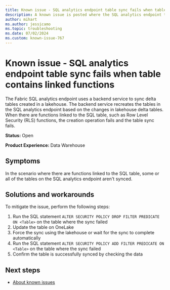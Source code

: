```yaml
---
title: Known issue - SQL analytics endpoint table sync fails when table contains linked functions
description: A known issue is posted where the SQL analytics endpoint table sync fails when table contains linked functions.
author: mihart
ms.author: jessicamo
ms.topic: troubleshooting  
ms.date: 07/02/2024
ms.custom: known-issue-767
---
```


# Known issue - SQL analytics endpoint table sync fails when table contains linked functions

The Fabric SQL analytics endpoint uses a backend service to sync delta tables created in a lakehouse. The backend service recreates the tables in the SQL analytics endpoint based on the changes in lakehouse delta tables. When there are functions linked to the SQL table, such as Row Level Security (RLS) functions, the creation operation fails and the table sync fails.

**Status:** Open

**Product Experience:** Data Warehouse

## Symptoms

In the scenario where there are functions linked to the SQL table, some or all of the tables on the SQL analytics endpoint aren't synced.

## Solutions and workarounds

To mitigate the issue, perform the following steps:

1. Run the SQL statement `ALTER SECURITY POLICY DROP FILTER PREDICATE ON <Table>` on the table where the sync failed
1. Update the table on OneLake
1. Force the sync using the lakehouse or wait for the sync to complete automatically
1. Run the SQL statement `ALTER SECURITY POLICY ADD FILTER PREDICATE ON <Table>` on the table where the sync failed
1. Confirm the table is successfully synced by checking the data

## Next steps

- [About known issues](https://support.fabric.microsoft.com/known-issues)
